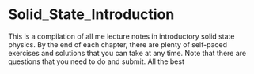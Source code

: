 # Solid_State_Introduction
This is a compilation of all me lecture notes in 
introductory solid state physics. By the end of each chapter, there are plenty of self-paced exercises and solutions
that you can take at any time. Note that there are questions that you need to do and submit. 
All the best
